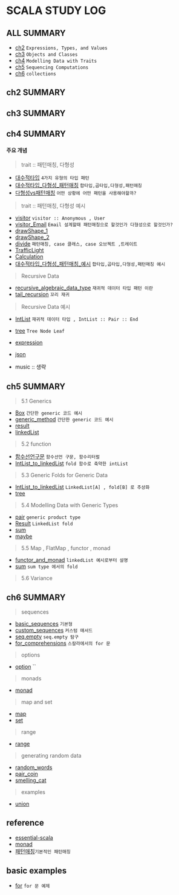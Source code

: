 # SCALA STUDY LOG

## ALL SUMMARY

- [ch2] `Expressions, Types, and Values`
- [ch3] `Objects and Classes`
- [ch4] `Modelling Data with Traits`
- [ch5] `Sequencing Computations`
- [ch6] `collections`

[ch2]: /book/EssentialScala/ch2/ch2.summary.md
[ch3]: /book/EssentialScala/ch3/ch3.summary.md
[ch4]: /book/EssentialScala/ch4/ch4.summary.md
[ch5]: /book/EssentialScala/ch5/ch5.summary.md
[ch6]: /book/EssentialScala/ch6/ch6.summary.md

## ch2 SUMMARY

## ch3 SUMMARY

## ch4 SUMMARY

#### 주요 개념

> trait :: 패턴매칭, 다형성

- [대수적타입] `4가지 유형의 타입 패턴`
- [대수적타입_다형성_패턴매칭] `합타입,곱타입,다형성,패턴매칭`
- [다형성vs패턴매칭] `어떤 상황에 어떤 패턴을 사용해야할까?`

> trait :: 패턴매칭, 다형성 예시

- [visitor] `visitor :: Anonymous , User`
- [visitor_Email] `Email 설계할때 패턴매칭으로 할것인가 다형성으로 할것인가?`
- [drawShape_1]
- [drawShape_2]
- [divide] `패턴매칭, case 클래스, case 오브젝트 ,트레이트`
- [TrafficLight]
- [Calculation]
- [대수적타입_다형성_패턴매칭_예시] `합타입,곱타입,다형성,패턴매칭 예시`

> Recursive Data

- [recursive_algebraic_data_type] `재귀적 데이터 타입 패턴 이란`
- [tail_recursion] `꼬리 재귀`

> Recursive Data 예시

- [IntList] `재귀적 데이터 타입 , IntList :: Pair :: End`
- [tree] `Tree Node Leaf`
- [expression]
- [json]
- music :: 생략

  [visitor]: /book/EssentialScala/ch4/visitor.code.md
  [visitor_email]: /book/EssentialScala/ch4/Email.md
  [drawshape_1]: /book/EssentialScala/ch4/drawShape*1.code.md
  [drawshape_2]: /book/EssentialScala/ch4/drawShape_2.code.md
  [divide]: /book/EssentialScala/ch4/divide.code.md
  [trafficlight]: /book/EssentialScala/ch4/TrafficLight.md
  [calculation]: /book/EssentialScala/ch4/Calculation.code.md
  [대수적타입]: /book/EssentialScala/ch4/대수적%20타입_4가지유형의타입패턴.md
  [다형성vs패턴매칭]: /book/EssentialScala/ch4/다형성vs패턴매칭.md
  [대수적타입_다형성_패턴매칭]: /book/EssentialScala/ch4/대수적%20타입_곱타입_합타입_다형성_패턴매칭.md.md
  [대수적타입_다형성_패턴매칭_예시]: /book/EssentialScala/ch4/대수적%20타입_곱타입_합타입_다형성_패턴매칭.예시.md.예시.md
  [intlist]: /book/EssentialScala/ch4/IntList.code.md
  [recursive_algebraic_data_type]: /book/EssentialScala/ch4/recursive_algebraic_data_type.md
  [tail_recursion]: /book/EssentialScala/ch4/tail_recursion.md
  [tree]: /book/EssentialScala/ch4/tree.md
  [expression]: /book/EssentialScala/ch4/expression.md
  [json]: /book/EssentialScala/ch4/json.md

## ch5 SUMMARY

> 5.1 Generics

- [Box] `간단한 generic 코드 예시`
- [generic_method] `간단한 generic 코드 예시`
- [result]
- [linkedList]

> 5.2 function

- [함수선언구문] `함수선언 구문, 함수리터럴`
- [IntList_to_linkedList] `fold 함수로 축약한 intList`

> 5.3 Generic Folds for Generic Data

- [IntList_to_linkedList] `LinkedList[A] , fold[B] 로 추상화`
- [tree]

> 5.4 Modelling Data with Generic Types

- [pair] `generic product type`
- [Result] `LinkedList fold `
- [sum]
- [maybe]

> 5.5 Map , FlatMap , functor , monad

- [functor_and_monad] `linkedList 예시로부터 설명`
- [sum] `sum type 에서의 fold`

> 5.6 Variance

[box]: /book/EssentialScala/ch5/Box.md
[pair]: /book/EssentialScala/ch5/pair.md
[generic_method]: /book/EssentialScala/ch5/generic_method.md.md
[result]: /book/EssentialScala/ch5/result.md
[linkedlist]: /book/EssentialScala/ch5/linkedList.md
[함수선언구문]: /book/EssentialScala/ch5/함수선언구문.md
[tree]: /book//EssentialScala/ch5/tree.md
[intlist_to_linkedlist]: /book/EssentialScala/ch5/IntList_to_linkedList.md
[sum]: /book/EssentialScala/ch5/sum.md
[maybe]: /book/EssentialScala/ch5/maybe.md
[functor_and_monad]: /book/EssentialScala/ch5/IntList_to_linkedList.md.md

## ch6 SUMMARY

> sequences

- [basic_sequences] `기본형`
- [custom_sequences] `커스텀 매서드`
- [seq.empty] `seq.empty 탐구`
- [for_comprehensions] `스칼라에서의 for 문`

> options

- [option] ``

> monads

- [monad]

> map and set

- [map]
- [set]

> range

- [range]

> generating random data

- [random_words]
- [pair_coin]
- [smelling_cat]

> examples

- [union]

[basic_sequences]: /book/EssentialScala/ch6/basic_sequences.md
[custom_sequences]: /book/EssentialScala/ch6/custom_sequence.md
[seq.empty]: /book/EssentialScala/ch6/seq.empty.md
[for_comprehensions]: /book/EssentialScala/ch6/for_comprehensions.md
[option]: /book/EssentialScala/ch6/option.md
[some]: /book/EssentialScala/ch6/some.md
[none]: /book/EssentialScala/ch6/none.md
[monad]: /book/EssentialScala/ch6/monad.md
[map]: /book/EssentialScala/ch6/map.md
[set]: /book/EssentialScala/ch6/set.md
[union]: /book/EssentialScala/ch6/union.md
[range]: /book/EssentialScala/ch6/range.md
[random_words]: /book/EssentialScala/ch6/random_words.md
[pair_coin]: /book/EssentialScala/ch6/pair_coin.md
[smelling_cat]: /book/EssentialScala/ch6/smelling_cat.md

## reference

- [essential-scala]
- [monad]()
- [패턴매칭]`기본적인 패턴매칭`

## basic examples

- [for] `for 문 예제`

[essential-scala]: https://books.underscore.io/essential-scala/essential-scala.html
[패턴매칭]: https://www.baeldung.com/scala/pattern-matching
[for]: /book/examples/for.md
